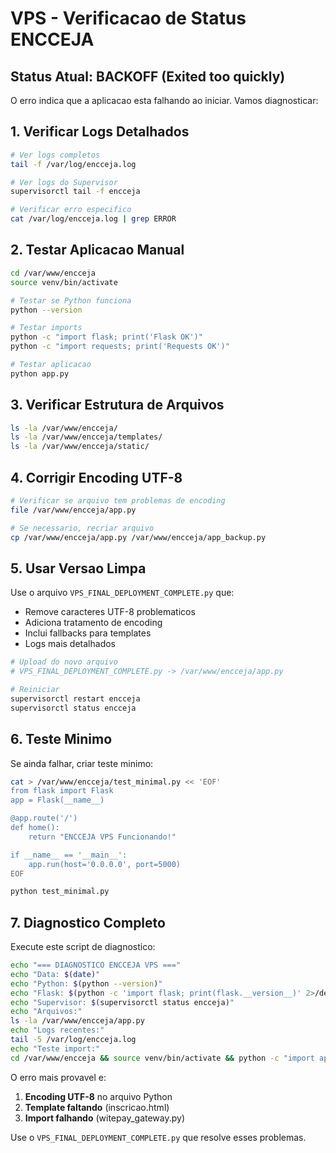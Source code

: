 # VPS - Verificacao de Status ENCCEJA

## Status Atual: BACKOFF (Exited too quickly)

O erro indica que a aplicacao esta falhando ao iniciar. Vamos diagnosticar:

## 1. Verificar Logs Detalhados

```bash
# Ver logs completos
tail -f /var/log/encceja.log

# Ver logs do Supervisor
supervisorctl tail -f encceja

# Verificar erro especifico
cat /var/log/encceja.log | grep ERROR
```

## 2. Testar Aplicacao Manual

```bash
cd /var/www/encceja
source venv/bin/activate

# Testar se Python funciona
python --version

# Testar imports
python -c "import flask; print('Flask OK')"
python -c "import requests; print('Requests OK')"

# Testar aplicacao
python app.py
```

## 3. Verificar Estrutura de Arquivos

```bash
ls -la /var/www/encceja/
ls -la /var/www/encceja/templates/
ls -la /var/www/encceja/static/
```

## 4. Corrigir Encoding UTF-8

```bash
# Verificar se arquivo tem problemas de encoding
file /var/www/encceja/app.py

# Se necessario, recriar arquivo
cp /var/www/encceja/app.py /var/www/encceja/app_backup.py
```

## 5. Usar Versao Limpa

Use o arquivo `VPS_FINAL_DEPLOYMENT_COMPLETE.py` que:
- Remove caracteres UTF-8 problematicos
- Adiciona tratamento de encoding
- Inclui fallbacks para templates
- Logs mais detalhados

```bash
# Upload do novo arquivo
# VPS_FINAL_DEPLOYMENT_COMPLETE.py -> /var/www/encceja/app.py

# Reiniciar
supervisorctl restart encceja
supervisorctl status encceja
```

## 6. Teste Minimo

Se ainda falhar, criar teste minimo:

```bash
cat > /var/www/encceja/test_minimal.py << 'EOF'
from flask import Flask
app = Flask(__name__)

@app.route('/')
def home():
    return "ENCCEJA VPS Funcionando!"

if __name__ == '__main__':
    app.run(host='0.0.0.0', port=5000)
EOF

python test_minimal.py
```

## 7. Diagnostico Completo

Execute este script de diagnostico:

```bash
echo "=== DIAGNOSTICO ENCCEJA VPS ==="
echo "Data: $(date)"
echo "Python: $(python --version)"
echo "Flask: $(python -c 'import flask; print(flask.__version__)' 2>/dev/null || echo 'NAO INSTALADO')"
echo "Supervisor: $(supervisorctl status encceja)"
echo "Arquivos:"
ls -la /var/www/encceja/app.py
echo "Logs recentes:"
tail -5 /var/log/encceja.log
echo "Teste import:"
cd /var/www/encceja && source venv/bin/activate && python -c "import app; print('Import OK')" 2>&1 || echo "Import FALHOU"
```

O erro mais provavel e:
1. **Encoding UTF-8** no arquivo Python
2. **Template faltando** (inscricao.html)
3. **Import falhando** (witepay_gateway.py)

Use o `VPS_FINAL_DEPLOYMENT_COMPLETE.py` que resolve esses problemas.